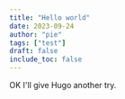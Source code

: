 ```yaml
---
title: "Hello world"
date: 2023-09-24
author: "pie"
tags: ["test"]
draft: false
include_toc: false
---
```


OK I'll give Hugo another try.
